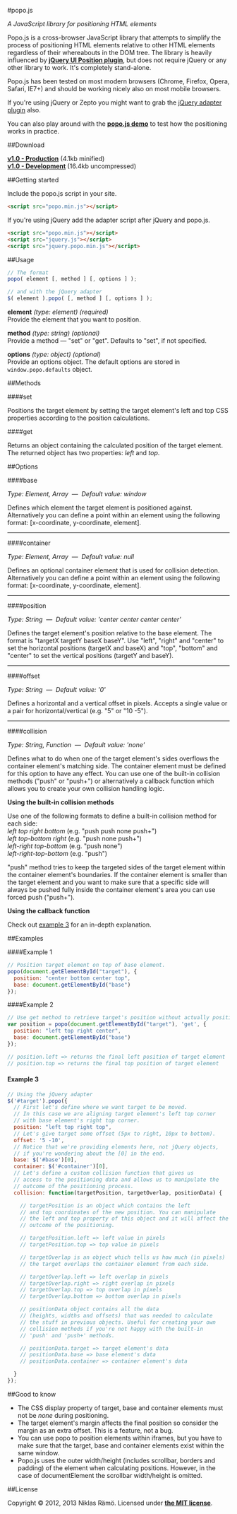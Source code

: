 #popo.js

*A JavaScript library for positioning HTML elements*

Popo.js is a cross-browser JavaScript library that attempts to simplify the process of positioning HTML elements relative to other HTML elements regardless of their whereabouts in the DOM tree. The library is heavily influenced by **[jQuery UI Position plugin](http://jqueryui.com/position/)**, but does not require jQuery or any other library to work. It's completely stand-alone.

Popo.js has been tested on most modern browsers (Chrome, Firefox, Opera, Safari, IE7+) and should be working nicely also on most mobile browsers.

If you're using jQuery or Zepto you might want to grab the [jQuery adapter plugin](jquery.popo.min.js) also.

You can also play around with the **[popo.js demo](http://cdpn.io/rBwbj)** to test how the positioning works in practice.

##Download

**[v1.0 - Production](popo.min.js)** (4.1kb minified)  
**[v1.0 - Development](popo.js)** (16.4kb uncompressed)

##Getting started

Include the popo.js script in your site.
```html
<script src="popo.min.js"></script>
```

If you're using jQuery add the adapter script after jQuery and popo.js.
```html
<script src="popo.min.js"></script>
<script src="jquery.js"></script>
<script src="jquery.popo.min.js"></script>
```

##Usage

```javascript
// The format
popo( element [, method ] [, options ] );

// and with the jQuery adapter
$( element ).popo( [, method ] [, options ] );
```

**element** *(type: element)* *(required)*   
Provide the element that you want to position.

**method** *(type: string)* *(optional)*   
Provide a method &mdash; "set" or "get". Defaults to "set", if not specified.

**options** *(type: object)* *(optional)*   
Provide an options object. The default options are stored in `window.popo.defaults` object.

##Methods

####set

Positions the target element by setting the target element's left and top CSS properties according to the position calculations.

####get

Returns an object containing the calculated position of the target element. The returned object has two properties: *left* and *top*.

##Options

####base

*Type: Element, Array &nbsp;&mdash;&nbsp; Default value: window*

Defines which element the target element is positioned against. Alternatively you can define a point within an element using the following format: [x-coordinate, y-coordinate, element].

---

####container

*Type: Element, Array &nbsp;&mdash;&nbsp; Default value: null*

Defines an optional container element that is used for collision detection. Alternatively you can define a point within an element using the following format: [x-coordinate, y-coordinate, element].

---

####position

*Type: String &nbsp;&mdash;&nbsp; Default value: 'center center center center'*

Defines the target element's position relative to the base element. The format is "targetX targetY baseX baseY". Use "left", "right" and "center" to set the horizontal positions (targetX and baseX) and "top", "bottom" and "center" to set the vertical positions (targetY and baseY).

---

####offset

*Type: String &nbsp;&mdash;&nbsp; Default value: '0'*

Defines a horizontal and a vertical offset in pixels. Accepts a single value or a pair for horizontal/vertical (e.g. "5" or "10 -5").

---

####collision

*Type: String, Function &nbsp;&mdash;&nbsp; Default value: 'none'*

Defines what to do when one of the target element's sides overflows the container element's matching side. The container element must be defined for this option to have any effect. You can use one of the built-in collision methods ("push" or "push+") or alternatively a callback function which allows you to create your own collision handling logic.

**Using the built-in collision methods**

Use one of the following formats to define a built-in collision method for each side:  
*left top right bottom* (e.g. "push push none push+")  
*left top-bottom right* (e.g. "push none push+")  
*left-right top-bottom* (e.g. "push none")  
*left-right-top-bottom* (e.g. "push")

"push" method tries to keep the targeted sides of the target element within the container element's boundaries. If the container element is smaller than the target element and you want to make sure that a specific side will always be pushed fully inside the container element's area you can use forced push ("push+").

**Using the callback function**

Check out [example 3](#example-3) for an in-depth explanation.

##Examples

####Example 1

```javascript
// Position target element on top of base element.
popo(document.getElementById("target"), {
  position: "center bottom center top",
  base: document.getElementById("base")
});
```

####Example 2

```javascript
// Use get method to retrieve target's position without actually positioning the target.
var position = popo(document.getElementById("target"), 'get', {
  position: "left top right center",
  base: document.getElementById("base")
});

// position.left => returns the final left position of target element 
// position.top => returns the final top position of target element
```

#### Example 3

```javascript
// Using the jQuery adapter
$('#target').popo({
  // First let's define where we want target to be moved.
  // In this case we are aligning target element's left top corner
  // with base element's right top corner.
  position: "left top right top",
  // Let's give target some offset (5px to right, 10px to bottom).
  offset: '5 -10',
  // Notice that we're providing elements here, not jQuery objects,
  // if you're wondering about the [0] in the end.
  base: $('#base')[0],
  container: $('#container')[0],
  // Let's define a custom collision function that gives us
  // access to the positioning data and allows us to manipulate the
  // outcome of the positioning process.
  collision: function(targetPosition, targetOverlap, positionData) {

    // targetPosition is an object which contains the left 
    // and top coordinates of the new position. You can manipulate
    // the left and top property of this object and it will affect the
    // outcome of the positioning.

    // targetPosition.left => left value in pixels
    // targetPosition.top => top value in pixels

    // targetOverlap is an object which tells us how much (in pixels)
    // the target overlaps the container element from each side.

    // targetOverlap.left => left overlap in pixels
    // targetOverlap.right => right overlap in pixels
    // targetOverlap.top => top overlap in pixels
    // targetOverlap.bottom => bottom overlap in pixels

    // positionData object contains all the data 
    // (heights, widths and offsets) that was needed to calculate
    // the stuff in previous objects. Useful for creating your own
    // collision methods if you're not happy with the built-in 
    // 'push' and 'push+' methods.

    // positionData.target => target element's data
    // positionData.base => base element's data
    // positionData.container => container element's data

  }
});
```

##Good to know

* The CSS display property of target, base and container elements must not be *none* during positioning.
* The target element's margin affects the final position so consider the margin as an extra offset. This is a feature, not a bug.
* You can use popo to position elements within iframes, but you have to make sure that the target, base and container elements exist within the same window.
* Popo.js uses the outer width/height (includes scrollbar, borders and padding) of the element when calculating positions. However, in the case of documentElement the scrollbar width/height is omitted.

##License

Copyright &copy; 2012, 2013 Niklas Rämö. Licensed under **[the MIT license](LICENSE.md)**.
